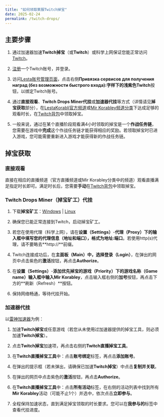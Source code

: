 ```yaml
---
title: "如何领取莱服Twitch掉宝"
date: 2025-02-24
permalink: /twitch-drops/
---
```


## 主要步骤

1. 通过加速器加速**Twitch掉宝**（或**Twitch**）或科学上网保证您能正常访问[Twitch](twitch.tv)。

2. [注册](https://www.twitch.tv/signup)一个Twitch账号，并登录。

3. 访问[Lesta账号管理页面](https://lesta.ru/personal)，点击右侧**Привязка сервисов для получения наград (без возможности быстрого входа):**字样下的浅紫色**Twitch**按钮，以绑定Twitch账号。

4. 通过**直接观看**、**Twitch Drops Miner代挂**或**加速器代挂**等方式（详情请见**掉宝获取**部分），在[LestaKorabli官方频道](https://www.twitch.tv/lestakorabli)或[Mir Korabley频道分类](https://www.twitch.tv/directory/category/mir-korabley)下达成足够的观看时长，在[Twitch背包](https://www.twitch.tv/drops/inventory)中领取掉宝。

6. 一般来说，通过在某个直播阶段观看满4小时领取的掉宝是一个**作战任务链**，您需要在游戏中**完成**这个作战任务链才能获得相应的奖励。若领取掉宝时已进入游戏，您可能需要重新进入游戏才能获得新的作战任务链。

## 掉宝获取

### 直接观看

直接在相应的直播频道（官方直播频道或Mir Korabley分类中的频道）观看直播满足指定时长即可。满足时长后，您需要**手动**在[Twitch背包](https://www.twitch.tv/drops/inventory)中领取掉宝。

### Twitch Drops Miner（掉宝矿工）代挂

1. 下载**掉宝矿工**：[Windows](https://github.com/DevilXD/TwitchDropsMiner/releases/download/dev-build/Twitch.Drops.Miner.Windows.zip) | [Linux](https://github.com/DevilXD/TwitchDropsMiner/releases/download/dev-build/Twitch.Drops.Miner.Linux.AppImage.zip)

2. 确保您已能正常连接到Twitch，启动掉宝矿工。

3. 若您在使用代理（科学上网），请在**设置（Settings）**-**代理（Proxy）**下的输入框中填写您的代理信息（地址和端口），格式为**地址:端口**。若使用http(s)代理，请不要略去**http://**前缀。

4. Twitch连接成功后，在**主面板（Main）**中，选择**登录（Login）**，在弹出的网页中点击紫色的**激活**按钮，再点击**Authorize**。

5. 在**设置（Settings）**-**添加优先掉宝的游戏（Priority）**下的**游戏名称（Game name）**输入框中输入**Mir Korabley**，点击输入框右侧的**加号**按钮，再点击下方的**刷新（Refresh）**按钮。

6. 保持网络畅通，等待代挂开始。

### 加速器代挂

以[雷神加速器](https://www.leigod.com/)为例：

1. 加速**Twitch掉宝**或任意游戏（若您从未使用过加速器提供的掉宝工具，则必须加速**Twitch掉宝**）。

2. 点击**Twitch掉宝**加速项，再点击右侧的**Twitch直播掉宝工具**。

3. 在**Twitch直播掉宝工具**中：点击**账号绑定**标签，再点击**添加账号**。

4. 在弹出的提示框（若未弹出，请确保已加速**Twitch掉宝**）中点击**复制并关联**。

5. 在弹出的网页中点击紫色的**激活**按钮，再点击**Authorize**。

6. 在**Twitch直播掉宝工具**中：点击**所有活动**标签，在右侧的活动列表中找到所有**Mir Korabley**活动（可能不止1个）并选中，依次点击**立即参与**。

7. 全程保持加速状态，直到满足掉宝领取的时长要求。您可以在**我参与的**标签中查看代挂进度。